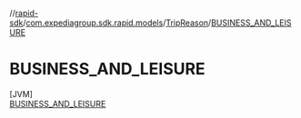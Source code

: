 //[rapid-sdk](../../../../index.md)/[com.expediagroup.sdk.rapid.models](../../index.md)/[TripReason](../index.md)/[BUSINESS_AND_LEISURE](index.md)

# BUSINESS_AND_LEISURE

[JVM]\
[BUSINESS_AND_LEISURE](index.md)
